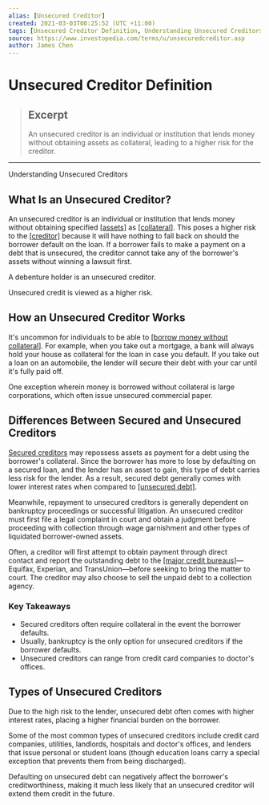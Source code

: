 ```yaml
---
alias: [Unsecured Creditor]
created: 2021-03-03T00:25:52 (UTC +11:00)
tags: [Unsecured Creditor Definition, Understanding Unsecured Creditors]
source: https://www.investopedia.com/terms/u/unsecuredcreditor.asp
author: James Chen
---
```


# Unsecured Creditor Definition

> ## Excerpt
> An unsecured creditor is an individual or institution that lends money without obtaining assets as collateral, leading to a higher risk for the creditor.

---

Understanding Unsecured Creditors
## What Is an Unsecured Creditor?

An unsecured creditor is an individual or institution that lends money without obtaining specified [[assets]](https://www.investopedia.com/ask/answers/12/what-is-an-asset.asp) as [[collateral]](https://www.investopedia.com/terms/c/collateral.asp). This poses a higher risk to the [[creditor]](https://www.investopedia.com/terms/c/creditor.asp) because it will have nothing to fall back on should the borrower default on the loan. If a borrower fails to make a payment on a debt that is unsecured, the creditor cannot take any of the borrower's assets without winning a lawsuit first.

A debenture holder is an unsecured creditor.

Unsecured credit is viewed as a higher risk.

## How an Unsecured Creditor Works

It's uncommon for individuals to be able to [[borrow money without collateral]](https://www.investopedia.com/video/play/collateral/). For example, when you take out a mortgage, a bank will always hold your house as collateral for the loan in case you default. If you take out a loan on an automobile, the lender will secure their debt with your car until it's fully paid off.

One exception wherein money is borrowed without collateral is large corporations, which often issue unsecured commercial paper.

## Differences Between Secured and Unsecured Creditors

[Secured creditors](https://www.investopedia.com/terms/s/secured-creditor.asp) may repossess assets as payment for a debt using the borrower's collateral. Since the borrower has more to lose by defaulting on a secured loan, and the lender has an asset to gain, this type of debt carries less risk for the lender. As a result, secured debt generally comes with lower interest rates when compared to [[unsecured debt]](https://www.investopedia.com/terms/u/unsecureddebt.asp).

Meanwhile, repayment to unsecured creditors is generally dependent on bankruptcy proceedings or successful litigation. An unsecured creditor must first file a legal complaint in court and obtain a judgment before proceeding with collection through wage garnishment and other types of liquidated borrower-owned assets.

Often, a creditor will first attempt to obtain payment through direct contact and report the outstanding debt to the [[major credit bureaus]](https://www.investopedia.com/terms/c/creditbureau.asp)—Equifax, Experian, and TransUnion—before seeking to bring the matter to court. The creditor may also choose to sell the unpaid debt to a collection agency.

### Key Takeaways

-   Secured creditors often require collateral in the event the borrower defaults.
-   Usually, bankruptcy is the only option for unsecured creditors if the borrower defaults.
-   Unsecured creditors can range from credit card companies to doctor's offices.

## Types of Unsecured Creditors

Due to the high risk to the lender, unsecured debt often comes with higher interest rates, placing a higher financial burden on the borrower.

Some of the most common types of unsecured creditors include credit card companies, utilities, landlords, hospitals and doctor's offices, and lenders that issue personal or student loans (though education loans carry a special exception that prevents them from being discharged).

Defaulting on unsecured debt can negatively affect the borrower's creditworthiness, making it much less likely that an unsecured creditor will extend them credit in the future.
